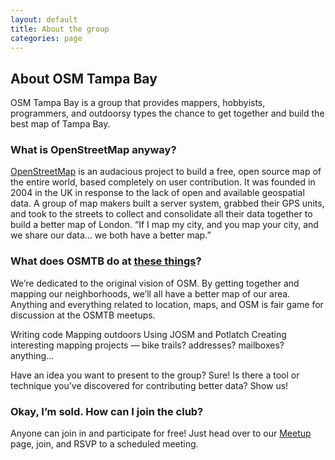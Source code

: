 ```yaml
---
layout: default
title: About the group
categories: page
---
```


## About OSM Tampa Bay

OSM Tampa Bay is a group that provides mappers, hobbyists, programmers, and outdoorsy types the chance to get together and build the best map of Tampa Bay.

### What is OpenStreetMap anyway?

[OpenStreetMap](http://openstreetmap.org) is an audacious project to build a free, open source map of the entire world, based completely on user contribution. It was founded in 2004 in the UK in response to the lack of open and available geospatial data. A group of map makers built a server system, grabbed their GPS units, and took to the streets to collect and consolidate all their data together to build a better map of London. “If I map my city, and you map your city, and we share our data… we both have a better map.”

### What does OSMTB do at [these things](http://meetup.com/osmtampabay)?

We’re dedicated to the original vision of OSM. By getting together and mapping our neighborhoods, we’ll all have a better map of our area. Anything and everything related to location, maps, and OSM is fair game for discussion at the OSMTB meetups.

Writing code Mapping outdoors Using JOSM and Potlatch Creating interesting mapping projects &mdash; bike trails? addresses? mailboxes? anything…

Have an idea you want to present to the group? Sure! Is there a tool or technique you’ve discovered for contributing better data? Show us!

### Okay, I’m sold. How can I join the club?

Anyone can join in and participate for free! Just head over to our [Meetup](http://meetup.com/osmtampabay) page, join, and RSVP to a scheduled meeting.